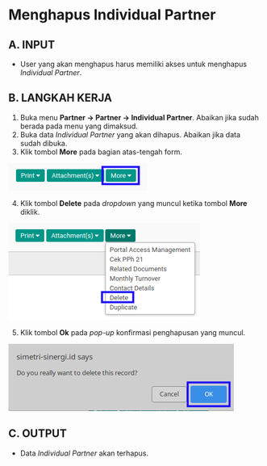 # Menghapus Individual Partner

## A. INPUT

* User yang akan menghapus harus memiliki akses untuk menghapus *Individual Partner*.

## B. LANGKAH KERJA

1. Buka menu **Partner -> Partner -> Individual Partner**. Abaikan jika sudah berada pada menu yang dimaksud.
2. Buka data *Individual Partner* yang akan dihapus. Abaikan jika data sudah dibuka.
3. Klik tombol **More** pada bagian atas-tengah form.

![](../img/individual-partner/tombol-more-2.png)

4. Klik tombol **Delete** pada *dropdown* yang muncul ketika tombol **More** diklik.

![](../img/individual-partner/tombol-more-delete.png)

5. Klik tombol **Ok** pada *pop-up* konfirmasi penghapusan yang muncul.

![](../img/individual-partner/pop-up-konfirmasi-delete.png)

## C. OUTPUT

* Data *Individual Partner* akan terhapus.

